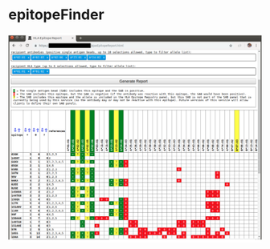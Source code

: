 # epitopeFinder

![](https://raw.githubusercontent.com/ghsmith/epitopeFinder/master/screenshot.png)
